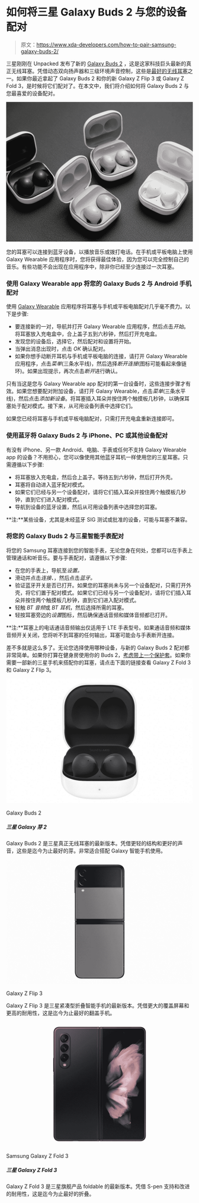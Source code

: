 # 如何将三星 Galaxy Buds 2 与您的设备配对

> 原文：<https://www.xda-developers.com/how-to-pair-samsung-galaxy-buds-2/>

三星刚刚在 Unpacked 发布了新的 [Galaxy Buds 2](https://www.xda-developers.com/samsung-galaxy-buds-2/) ，这是这家科技巨头最新的真正无线耳塞。凭借动态双向扬声器和三级环境声音控制，这些是[最好的无线耳塞](https://www.xda-developers.com/best-wireless-earbuds/)之一。如果你最近拿起了 Galaxy Buds 2 和你的新 Galaxy Z Flip 3 或 Galaxy Z Fold 3，是时候将它们配对了。在本文中，我们将介绍如何将 Galaxy Buds 2 与您最喜爱的设备配对。

![Samsung Galaxy Buds 2 in Graphite Black, Lavender Purple, Olive Green, and White, kept open in their cases](img/906e56ebc1bc53cbde2a2e7638ce232a.png)

您的耳塞可以连接到蓝牙设备，以播放音乐或拨打电话。在手机或平板电脑上使用 Galaxy Wearable 应用程序时，您将获得最佳体验，因为您可以完全控制自己的音乐。有些功能不会出现在应用程序中，除非你已经至少连接过一次耳塞。

### 使用 Galaxy Wearable app 将您的 Galaxy Buds 2 与 Android 手机配对

使用 [Galaxy Wearable](https://play.google.com/store/apps/details?id=com.samsung.android.app.watchmanager) 应用程序将耳塞与手机或平板电脑配对几乎毫不费力。以下是步骤:

*   要连接新的一对，导航并打开 Galaxy Wearable 应用程序，然后点击*开始*。将耳塞放入充电盒中，合上盖子五到六秒钟，然后打开充电盒。
*   发现您的设备后，选择它，然后配对和设置将开始。
*   当弹出消息出现时，点击 *OK* 确认配对。
*   如果你想手动断开耳机与手机或平板电脑的连接，请打开 Galaxy Wearable 应用程序，点击*菜单*(三条水平线)，然后选择*断开连接*(图标可能看起来像链环)。如果出现提示，再次点击*断开*进行确认。

只有当这是您与 Galaxy Wearable app 配对的第一台设备时，这些连接步骤才有效。如果您想要配对附加设备，请打开 Galaxy Wearable，点击*菜单*(三条水平线)，然后点击*添加新设备*。将耳塞插入耳朵并按住两个触摸板几秒钟，以确保耳塞处于配对模式。接下来，从可用设备列表中选择它们。

如果您已经将耳塞与手机或平板电脑配对，只需打开充电盒重新连接即可。

### 使用蓝牙将 Galaxy Buds 2 与 iPhone、PC 或其他设备配对

有没有 iPhone、另一款 Android、电脑、手表或任何不支持 Galaxy Wearable app 的设备？不用担心，您可以像使用其他蓝牙耳机一样使用您的三星耳塞。只需遵循以下步骤:

*   将耳塞放入充电盒，然后合上盖子。等待五到六秒钟，然后打开外壳。
*   耳塞将自动进入蓝牙配对模式。
*   如果它们已经与另一个设备配对，请将它们插入耳朵并按住两个触摸板几秒钟，直到它们进入配对模式。
*   导航到设备的蓝牙设置，然后从可用设备列表中选择您的耳塞。

**注:**某些设备，尤其是未经蓝牙 SIG 测试或批准的设备，可能与耳塞不兼容。

### 将您的 Galaxy Buds 2 与三星智能手表配对

将您的 Samsung 耳塞连接到您的智能手表，无论您身在何处，您都可以在手表上管理通话和听音乐。要与手表配对，请遵循以下步骤:

*   在您的手表上，导航至*设置。*
*   滑动并点击*连接、*，然后点击*蓝牙。*
*   验证蓝牙开关是否已打开。如果您的耳塞尚未与另一个设备配对，只需打开外壳，将它们置于配对模式。如果它们已经与另一个设备配对，请将它们插入耳朵并按住两个触摸板几秒钟，直到它们进入配对模式。
*   轻触 *BT 音频*或 *BT 耳机*，然后选择所需的耳塞。
*   轻按耳塞旁边的*设置*图标，然后确保通话音频和媒体音频都已打开。

**注:**耳塞上的电话通话音频输出仅适用于 LTE 手表型号。如果通话音频和媒体音频开关关闭，您将听不到耳塞的任何输出，耳塞可能会与手表断开连接。

差不多就是这么多了。无论您选择使用哪种设备，与新的 Galaxy Buds 2 配对都非常简单。如果你打算在健身房使用你的 Buds 2，[考虑带上一个保护套](https://www.xda-developers.com/best-samsung-galaxy-buds-2-cases/)。如果你需要一部新的三星手机来搭配你的耳塞，请点击下面的链接查看 Galaxy Z Fold 3 和 Galaxy Z Flip 3。

 <picture>![The Galaxy Buds 2 are the newest iteration of Samsung's true wireless earbuds. With a lighter construction and improved sound, these are the best Buds yet. Ideal for use with your Galaxy smartphone.](img/11619144f57d7252fb93b045f5def079.png)</picture> 

Galaxy Buds 2

##### 三星 Galaxy 芽 2

Galaxy Buds 2 是三星真正无线耳塞的最新版本。凭借更轻的结构和更好的声音，这些是迄今为止最好的芽。非常适合搭配 Galaxy 智能手机使用。

 <picture>![The Galaxy Z Flip 3 is the newest iteration of Samsung's compact folding smartphone. With a larger cover screen and improved durability, this is the best Flip yet.](img/f855a119b4535d9f2ffec45bc0746e53.png)</picture> 

Galaxy Z Flip 3

Galaxy Z Flip 3 是三星紧凑型折叠智能手机的最新版本。凭借更大的覆盖屏幕和更高的耐用性，这是迄今为止最好的翻盖手机。

 <picture>![The Galaxy Z Fold 3 is Samsung's latest and greatest foldable phone. It brings several improvements over the previous model, including high refresh rate displays, an under-screen camera, and top-of-the-line hardware.](img/ec0d6aaa0416474c24b9282c84f9d748.png)</picture> 

Samsung Galaxy Z Fold 3

##### 三星 Galaxy Z Fold 3

Galaxy Z Fold 3 是三星旗舰产品 foldable 的最新版本。凭借 S-pen 支持和改进的耐用性，这是迄今为止最好的折叠。